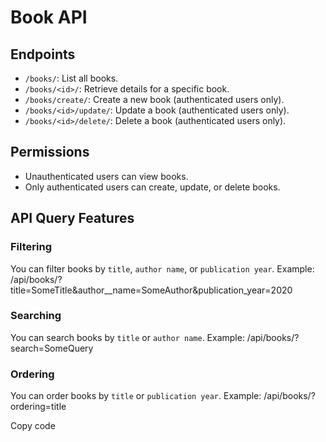 # Book API

## Endpoints

- `/books/`: List all books.
- `/books/<id>/`: Retrieve details for a specific book.
- `/books/create/`: Create a new book (authenticated users only).
- `/books/<id>/update/`: Update a book (authenticated users only).
- `/books/<id>/delete/`: Delete a book (authenticated users only).

## Permissions

- Unauthenticated users can view books.
- Only authenticated users can create, update, or delete books.

## API Query Features

### Filtering

You can filter books by `title`, `author name`, or `publication year`.
Example:
/api/books/?title=SomeTitle&author\_\_name=SomeAuthor&publication_year=2020

### Searching

You can search books by `title` or `author name`.
Example:
/api/books/?search=SomeQuery

### Ordering

You can order books by `title` or `publication year`.
Example:
/api/books/?ordering=title

Copy code
